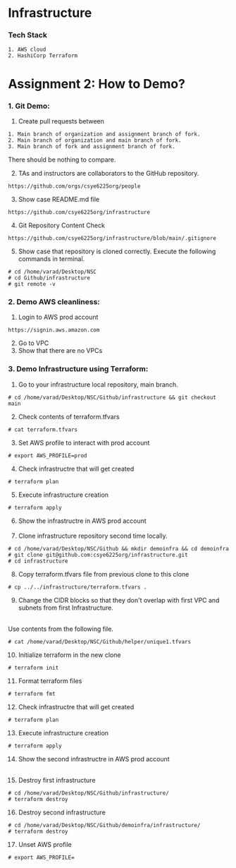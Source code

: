 # Infrastructure

### Tech Stack
```
1. AWS cloud
2. HashiCorp Terraform
```


# Assignment 2: How to Demo?

### 1. Git Demo:

1. Create pull requests between
```
1. Main branch of organization and assignment branch of fork.
2. Main branch of organization and main branch of fork.
3. Main branch of fork and assignment branch of fork.
```
There should be nothing to compare.

2.  TAs and instructors are collaborators to the GitHub repository.
```
https://github.com/orgs/csye6225org/people
```
3. Show case README.md file
```
https://github.com/csye6225org/infrastructure
```
4. Git Repository Content Check

```
https://github.com/csye6225org/infrastructure/blob/main/.gitignore
```
5. Show case that repository is cloned correctly.
   Execute the following commands in terminal.
```
# cd /home/varad/Desktop/NSC
# cd Github/infrastructure
# git remote -v
```

### 2. Demo AWS cleanliness:

1. Login to AWS prod account
```
https://signin.aws.amazon.com
```
2. Go to VPC
3. Show that there are no VPCs

### 3. Demo Infrastructure using Terraform:

1. Go to your infrastructure local repository, main branch.

```
# cd /home/varad/Desktop/NSC/Github/infrastructure && git checkout main
```

2. Check contents of terraform.tfvars
```
# cat terraform.tfvars
```

3. Set AWS profile to interact with prod account
```
# export AWS_PROFILE=prod
```

4. Check infrastructre that will get created
```
# terraform plan
```
5. Execute infrastructure creation
```
# terraform apply
```
6. Show the infrastructre in AWS prod account
<br><br>
7. Clone infrastructure repository second time locally.
```
# cd /home/varad/Desktop/NSC/Github && mkdir demoinfra && cd demoinfra
# git clone git@github.com:csye6225org/infrastructure.git
# cd infrastructure

```
8. Copy terraform.tfvars file from previous clone to this clone
```
# cp ../../infrastructure/terraform.tfvars .
```
9. Change the CIDR blocks so that they don't overlap with first VPC and subnets from first Infrastructure.
<br>
Use contents from the following file.
<br>

```
# cat /home/varad/Desktop/NSC/Github/helper/unique1.tfvars
```

10. Initialize terraform in the new clone
```
# terraform init
```

11. Format terraform files
```
# terraform fmt
```

12. Check infrastructre that will get created
```
# terraform plan
```

13. Execute infrastructure creation
```
# terraform apply
```

14. Show the second infrastructre in AWS prod account
<br><br>

15. Destroy first infrastructure
```
# cd /home/varad/Desktop/NSC/Github/infrastructure/
# terraform destroy
```

16. Destroy second infrastructure
```
# cd /home/varad/Desktop/NSC/Github/demoinfra/infrastructure/
# terraform destroy
```

17.  Unset AWS profile 
```
# export AWS_PROFILE=
```